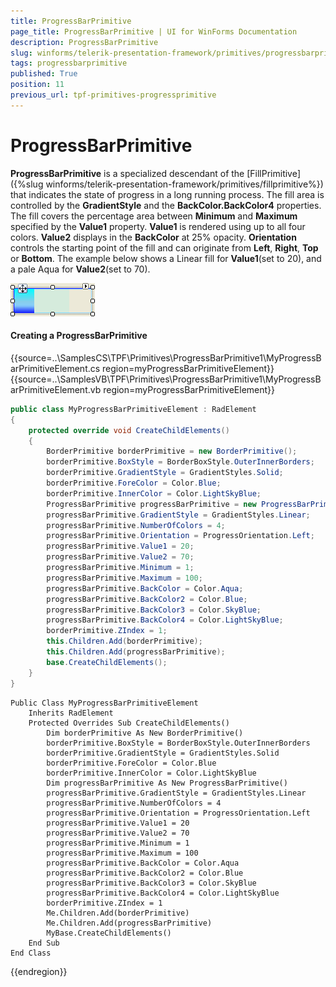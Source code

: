 ```yaml
---
title: ProgressBarPrimitive
page_title: ProgressBarPrimitive | UI for WinForms Documentation
description: ProgressBarPrimitive
slug: winforms/telerik-presentation-framework/primitives/progressbarprimitive
tags: progressbarprimitive
published: True
position: 11
previous_url: tpf-primitives-progressprimitive
---
```


# ProgressBarPrimitive

__ProgressBarPrimitive__ is a specialized descendant of the [FillPrimitive]({%slug winforms/telerik-presentation-framework/primitives/fillprimitive%}) that  indicates the state of progress in a long running process. The fill area is controlled by the __GradientStyle__ and the __BackColor.BackColor4__ properties. The fill covers the percentage area between __Minimum__ and __Maximum__ specified by the __Value1__ property. __Value1__ is rendered using up to all four colors. __Value2__ displays in the __BackColor__ at 25% opacity. __Orientation__ controls the starting point of the fill and can originate from __Left__,  __Right__, __Top__ or __Bottom__. The example below shows a Linear fill for  __Value1__(set to 20), and a pale Aqua for __Value2__(set to 70).

![tpf-primitives-progressprimitive 001](images/tpf-primitives-progressprimitive001.png)

#### Creating a ProgressBarPrimitive

{{source=..\SamplesCS\TPF\Primitives\ProgressBarPrimitive1\MyProgressBarPrimitiveElement.cs region=myProgressBarPrimitiveElement}} 
{{source=..\SamplesVB\TPF\Primitives\ProgressBarPrimitive1\MyProgressBarPrimitiveElement.vb region=myProgressBarPrimitiveElement}} 

````C#
public class MyProgressBarPrimitiveElement : RadElement
{
    protected override void CreateChildElements()
    {
        BorderPrimitive borderPrimitive = new BorderPrimitive();
        borderPrimitive.BoxStyle = BorderBoxStyle.OuterInnerBorders;
        borderPrimitive.GradientStyle = GradientStyles.Solid;
        borderPrimitive.ForeColor = Color.Blue;
        borderPrimitive.InnerColor = Color.LightSkyBlue;  
        ProgressBarPrimitive progressBarPrimitive = new ProgressBarPrimitive();
        progressBarPrimitive.GradientStyle = GradientStyles.Linear;
        progressBarPrimitive.NumberOfColors = 4;
        progressBarPrimitive.Orientation = ProgressOrientation.Left;
        progressBarPrimitive.Value1 = 20;
        progressBarPrimitive.Value2 = 70;
        progressBarPrimitive.Minimum = 1;
        progressBarPrimitive.Maximum = 100;
        progressBarPrimitive.BackColor = Color.Aqua;
        progressBarPrimitive.BackColor2 = Color.Blue;
        progressBarPrimitive.BackColor3 = Color.SkyBlue;
        progressBarPrimitive.BackColor4 = Color.LightSkyBlue;
        borderPrimitive.ZIndex = 1;
        this.Children.Add(borderPrimitive);
        this.Children.Add(progressBarPrimitive);
        base.CreateChildElements();
    }
}

````
````VB.NET
Public Class MyProgressBarPrimitiveElement
    Inherits RadElement
    Protected Overrides Sub CreateChildElements()
        Dim borderPrimitive As New BorderPrimitive()
        borderPrimitive.BoxStyle = BorderBoxStyle.OuterInnerBorders
        borderPrimitive.GradientStyle = GradientStyles.Solid
        borderPrimitive.ForeColor = Color.Blue
        borderPrimitive.InnerColor = Color.LightSkyBlue
        Dim progressBarPrimitive As New ProgressBarPrimitive()
        progressBarPrimitive.GradientStyle = GradientStyles.Linear
        progressBarPrimitive.NumberOfColors = 4
        progressBarPrimitive.Orientation = ProgressOrientation.Left
        progressBarPrimitive.Value1 = 20
        progressBarPrimitive.Value2 = 70
        progressBarPrimitive.Minimum = 1
        progressBarPrimitive.Maximum = 100
        progressBarPrimitive.BackColor = Color.Aqua
        progressBarPrimitive.BackColor2 = Color.Blue
        progressBarPrimitive.BackColor3 = Color.SkyBlue
        progressBarPrimitive.BackColor4 = Color.LightSkyBlue
        borderPrimitive.ZIndex = 1
        Me.Children.Add(borderPrimitive)
        Me.Children.Add(progressBarPrimitive)
        MyBase.CreateChildElements()
    End Sub
End Class

````

{{endregion}}
